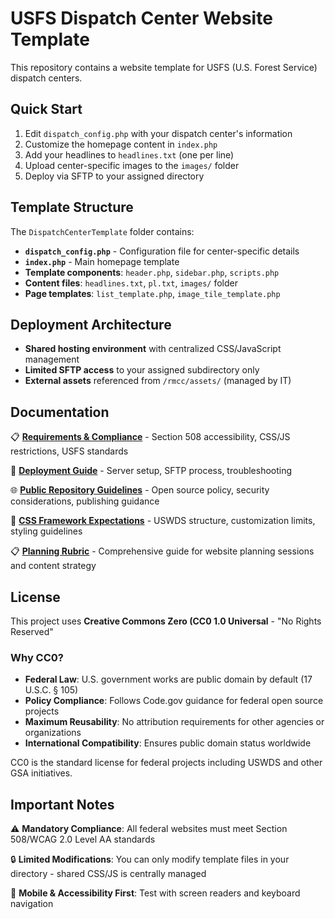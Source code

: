 # USFS Dispatch Center Website Template

This repository contains a website template for USFS (U.S. Forest Service) dispatch centers.

## Quick Start

1. Edit `dispatch_config.php` with your dispatch center's information
2. Customize the homepage content in `index.php`
3. Add your headlines to `headlines.txt` (one per line)
4. Upload center-specific images to the `images/` folder
5. Deploy via SFTP to your assigned directory

## Template Structure

The `DispatchCenterTemplate` folder contains:

- **`dispatch_config.php`** - Configuration file for center-specific details
- **`index.php`** - Main homepage template
- **Template components**: `header.php`, `sidebar.php`, `scripts.php`
- **Content files**: `headlines.txt`, `pl.txt`, `images/` folder
- **Page templates**: `list_template.php`, `image_tile_template.php`

## Deployment Architecture

- **Shared hosting environment** with centralized CSS/JavaScript management
- **Limited SFTP access** to your assigned subdirectory only
- **External assets** referenced from `/rmcc/assets/` (managed by IT)

## Documentation

📋 **[Requirements & Compliance](docs/REQUIREMENTS.md)** - Section 508 accessibility, CSS/JS restrictions, USFS standards

🚀 **[Deployment Guide](docs/DEPLOYMENT.md)** - Server setup, SFTP process, troubleshooting

🌐 **[Public Repository Guidelines](docs/PUBLIC-REPOSITORY.md)** - Open source policy, security considerations, publishing guidance

🎨 **[CSS Framework Expectations](docs/CSS-EXPECTATIONS.md)** - USWDS structure, customization limits, styling guidelines

📋 **[Planning Rubric](docs/PLANNING-RUBRIC.md)** - Comprehensive guide for website planning sessions and content strategy

## License

This project uses **Creative Commons Zero (CC0 1.0 Universal** - "No Rights Reserved"

### Why CC0?
- **Federal Law**: U.S. government works are public domain by default (17 U.S.C. § 105)
- **Policy Compliance**: Follows Code.gov guidance for federal open source projects
- **Maximum Reusability**: No attribution requirements for other agencies or organizations
- **International Compatibility**: Ensures public domain status worldwide

CC0 is the standard license for federal projects including USWDS and other GSA initiatives.

## Important Notes

⚠️ **Mandatory Compliance**: All federal websites must meet Section 508/WCAG 2.0 Level AA standards

🔒 **Limited Modifications**: You can only modify template files in your directory - shared CSS/JS is centrally managed

📱 **Mobile & Accessibility First**: Test with screen readers and keyboard navigation